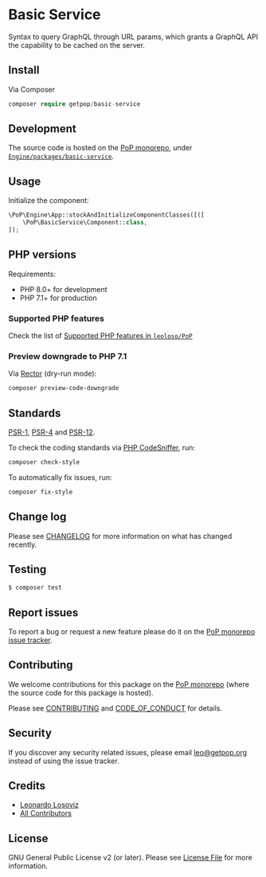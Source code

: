 # Basic Service

<!--
[![Build Status][ico-travis]][link-travis]
[![Quality Score][ico-code-quality]][link-code-quality]
[![Software License][ico-license]](LICENSE.md)
[![Latest Version on Packagist][ico-version]][link-packagist]
[![Coverage Status][ico-scrutinizer]][link-scrutinizer]
[![Total Downloads][ico-downloads]][link-downloads]
-->

Syntax to query GraphQL through URL params, which grants a GraphQL API the capability to be cached on the server.

## Install

Via Composer

```php bash
composer require getpop/basic-service
```

## Development

The source code is hosted on the [PoP monorepo](https://github.com/leoloso/PoP), under [`Engine/packages/basic-service`](https://github.com/leoloso/PoP/tree/master/layers/Engine/packages/basic-service).

## Usage

Initialize the component:

``` php
\PoP\Engine\App::stockAndInitializeComponentClasses([([
    \PoP\BasicService\Component::class,
]);
```

## PHP versions

Requirements:

- PHP 8.0+ for development
- PHP 7.1+ for production

### Supported PHP features

Check the list of [Supported PHP features in `leoloso/PoP`](https://github.com/leoloso/PoP/blob/master/docs/supported-php-features.md)

### Preview downgrade to PHP 7.1

Via [Rector](https://github.com/rectorphp/rector) (dry-run mode):

```bash
composer preview-code-downgrade
```

## Standards

[PSR-1](https://www.php-fig.org/psr/psr-1), [PSR-4](https://www.php-fig.org/psr/psr-4) and [PSR-12](https://www.php-fig.org/psr/psr-12).

To check the coding standards via [PHP CodeSniffer](https://github.com/squizlabs/PHP_CodeSniffer), run:

``` bash
composer check-style
```

To automatically fix issues, run:

``` bash
composer fix-style
```

## Change log

Please see [CHANGELOG](CHANGELOG.md) for more information on what has changed recently.

## Testing

```php bash
$ composer test
```

## Report issues

To report a bug or request a new feature please do it on the [PoP monorepo issue tracker](https://github.com/leoloso/PoP/issues).

## Contributing

We welcome contributions for this package on the [PoP monorepo](https://github.com/leoloso/PoP) (where the source code for this package is hosted).

Please see [CONTRIBUTING](CONTRIBUTING.md) and [CODE_OF_CONDUCT](CODE_OF_CONDUCT.md) for details.

## Security

If you discover any security related issues, please email leo@getpop.org instead of using the issue tracker.

## Credits

- [Leonardo Losoviz][link-author]
- [All Contributors][link-contributors]

## License

GNU General Public License v2 (or later). Please see [License File](LICENSE.md) for more information.

[ico-version]: https://img.shields.io/packagist/v/getpop/basic-service.svg?style=flat-square
[ico-license]: https://img.shields.io/badge/license-GPLv2-brightgreen.svg?style=flat-square
[ico-travis]: https://img.shields.io/travis/getpop/basic-service/master.svg?style=flat-square
[ico-scrutinizer]: https://img.shields.io/scrutinizer/coverage/g/getpop/basic-service.svg?style=flat-square
[ico-code-quality]: https://img.shields.io/scrutinizer/g/getpop/basic-service.svg?style=flat-square
[ico-downloads]: https://img.shields.io/packagist/dt/getpop/basic-service.svg?style=flat-square

[link-packagist]: https://packagist.org/packages/getpop/basic-service
[link-travis]: https://travis-ci.org/getpop/basic-service
[link-scrutinizer]: https://scrutinizer-ci.com/g/getpop/basic-service/code-structure
[link-code-quality]: https://scrutinizer-ci.com/g/getpop/basic-service
[link-downloads]: https://packagist.org/packages/getpop/basic-service
[link-author]: https://github.com/leoloso
[link-contributors]: ../../../../../../contributors
